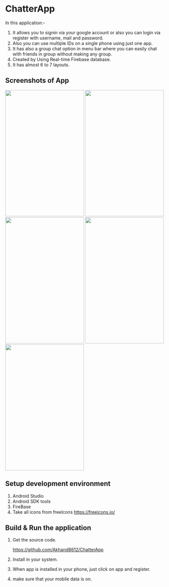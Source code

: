 # ChatterApp

   In this application:-
1. It allows you to signin via your google account or also you can login via register with username, mail and password.
2. Also you can use multiple IDs on a single phone using just one app.
3. It has also a group chat option in menu bar where you can easily chat with friends in group without making any group.
4. Created by Using Real-time Firebase database.
5. It has almost 6 to 7 layouts.

 ## Screenshots of App
 
 <img src="https://user-images.githubusercontent.com/91366721/171637676-92cc293d-1e30-4f11-b5f0-f2389b270bcc.jpeg" width="250" height="400" />  <img src="https://user-images.githubusercontent.com/91366721/171659338-cf9e44ab-b7ac-46a5-9621-5cb5f9fb5531.jpeg" width="250" height="400" />  <img src="https://user-images.githubusercontent.com/91366721/171659834-f3522767-8d7a-4ddb-97fc-8aa3249130fa.jpeg" width="250" height="400" />  <img src="https://user-images.githubusercontent.com/91366721/171660288-eac01fe9-5548-4327-b7fc-4deec64d9fdd.jpeg" width="250" height="400" />   <img src="https://user-images.githubusercontent.com/91366721/171661003-499f3390-7b5b-4939-b090-3bf3f015468e.png" width="250" height="400" /> 
 
 
 ## Setup development environment
 
 1. Android Studio
 2. Android SDK tools
 3. FireBase
 4. Take all icons from freeIcons https://freeicons.io/

## Build & Run the application

1. Get the source code.
   
   https://github.com/Akhand8612/ChatterApp
   
2. Install in your system.
3. When app is installed in your phone, just click on app and register.
4. make sure that your mobile data is on.

 

